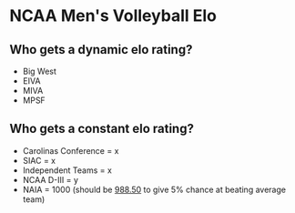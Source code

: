 # NCAA Men's Volleyball Elo


## Who gets a dynamic elo rating?
* Big West
* EIVA
* MIVA
* MPSF

## Who gets a constant elo rating?
* Carolinas Conference = x
* SIAC = x
* Independent Teams = x
* NCAA D-III = y
* NAIA = 1000 (should be [988.50](calibration/naia_base_elo.py) to give 5% chance at beating average team)
